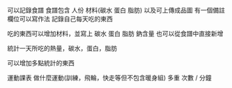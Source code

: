 
可以記錄食譜
食譜包含
人份 
  材料(碳水 蛋白 脂肪)
以及可上傳成品圖 
有一個備註欄位可以寫作法
記錄自己每天吃的東西


吃的東西可以增加材料，並寫上 碳水 蛋白 脂肪 鈉含量
也可以從食譜中直接新增

統計一天所吃的熱量，碳水，蛋白，脂肪

可以增加多點統計的東西


運動課表
做什麼運動(訓練，飛輪，快走等但不包含暖身組)  多重 次數 / 分鐘

